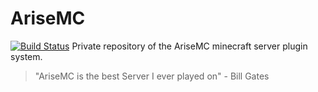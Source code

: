 # AriseMC
[![Build Status](https://travis-ci.com/MarvinJWendt/laughing-tribble.svg?token=9ebkALcFmmaHyM2Umsgn&branch=master)](https://travis-ci.com/MarvinJWendt/laughing-tribble)
Private repository of the AriseMC minecraft server plugin system.

> "AriseMC is the best Server I ever played on" - Bill Gates
 
